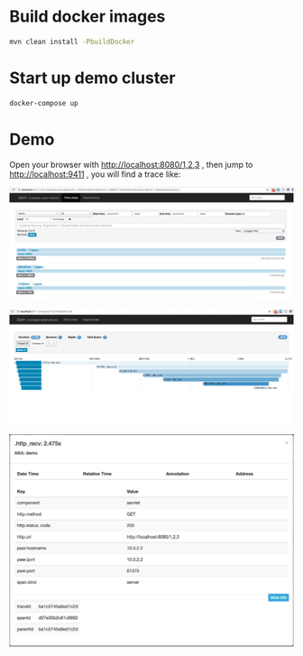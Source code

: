 # Build docker images


```bash
mvn clean install -PbuildDocker
```

# Start up demo cluster

```bash
docker-compose up
```

#  Demo

Open your browser with <http://localhost:8080/1,2,3> , then jump to <http://localhost:9411> , you will find a trace like:

![list](./list.png)

![trace](./trace.png)

![detail](./detail.png)